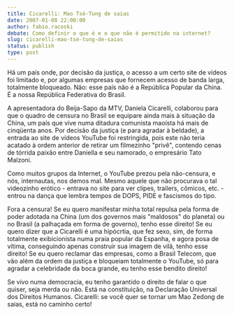 ```yaml
---
title: Cicarelli: Mao Tsé-Tung de saias
date: 2007-01-08 22:00:00
author: fabio.racoski
debate: Como definir o que é e o que não é permitido na internet?
slug: cicarelli-mao-tse-tung-de-saias
status: publish 
type: post
---
```


Há um país onde, por decisão da justiça, o acesso a um certo site de vídeos foi limitado e, por algumas empresas que fornecem acesso de banda larga, totalmente bloqueado. Não: esse país não é a República Popular da China. É a nossa República Federativa do Brasil.  
  
A apresentadora do Beija-Sapo da MTV, Daniela Cicarelli, colaborou para que o quadro de censura no Brasil se equipare ainda mais à situação da China, um país que vive numa ditadura comunista maoísta há mais de cinqüenta anos. Por decisão da justiça (e para agradar à beldade), a entrada ao site de vídeos YouTube foi restringida, pois este não teria acatado à ordem anterior de retirar um filmezinho "privê", contendo cenas de tórrida paixão entre Daniella e seu namorado, o empresário Tato Malzoni.  
  
Como muitos grupos da Internet, o YouTube prezou pela não-censura, e nós, internautas, nos demos mal. Mesmo aquele que não procurava o tal videozinho erótico - entrava no site para ver clipes, trailers, cômicos, etc. - entrou na dança que lembra tempos de DOPS, PIDE e fascismos do tipo.  
  
Fora a censura! Se eu quero manifestar minha total repulsa pela forma de poder adotada na China (um dos governos mais "maldosos" do planeta) ou no Brasil (a palhaçada em forma de governo), tenho esse direito! Se eu quero dizer que a Cicarelli é uma hipócrtia, que fez sexo, sim, de forma totalmente exibicionista numa praia popular da Espanha, e agora posa de vítima, conseguindo apenas construir sua imagem de vilã, tenho esse direito! Se eu quero reclamar das empresas, como a Brasil Telecom, que vão além da ordem da justiça e bloqueiam totalmente o YouTube, só para agradar a celebridade da boca grande, eu tenho esse bendito direito!  
  
Se vivo numa democracia, eu tenho garantido o direito de falar o que quiser, seja merda ou não. Está na constituição, na Declaração Universal dos Direitos Humanos. Cicarelli: se você quer se tornar um Mao Zedong de saias, está no caminho certo!  
  

